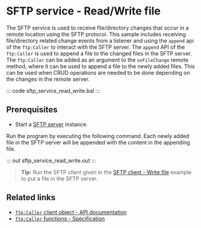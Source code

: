 # SFTP service - Read/Write file

The SFTP service is used to receive file/directory changes that occur in a remote location using the SFTP protocol. This sample includes receiving file/directory related change events from a listener and using the `append` api of the `ftp:Caller` to interact with the SFTP server.
The `append` API of the `ftp:Caller` is used to append a file to the changed files in the SFTP server. The `ftp:Caller` can be added as an argument to the `onFileChange` remote method, where it can be used to append a file to the newly added files. This can be used when CRUD operations are needed to be done depending on the changes in the remote server.

::: code sftp_service_read_write.bal :::

## Prerequisites
- Start a [SFTP server](https://hub.docker.com/r/atmoz/sftp/) instance.

Run the program by executing the following command. Each newly added file in the SFTP server will be appended with the content in the appending file.

::: out sftp_service_read_write.out :::

>**Tip:** Run the SFTP client given in the [SFTP client - Write file](/learn/by-example/sftp-client-write) example to put a file in the SFTP server.

## Related links
- [`ftp:Caller` client object - API documentation](https://lib.ballerina.io/ballerina/ftp/latest/clients/Caller)
- [`ftp:Caller` functions - Specification](/spec/ftp/#52-functions)
